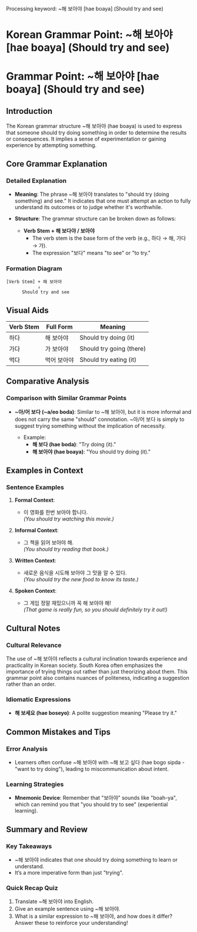 Processing keyword: ~해 보아야 [hae boaya] (Should try and see)
# Korean Grammar Point: ~해 보아야 [hae boaya] (Should try and see)
# Grammar Point: ~해 보아야 [hae boaya] (Should try and see)
## Introduction
The Korean grammar structure ~해 보아야 (hae boaya) is used to express that someone should try doing something in order to determine the results or consequences. It implies a sense of experimentation or gaining experience by attempting something.
## Core Grammar Explanation
### Detailed Explanation
- **Meaning**: The phrase ~해 보아야 translates to "should try (doing something) and see." It indicates that one must attempt an action to fully understand its outcomes or to judge whether it's worthwhile.
  
- **Structure**: The grammar structure can be broken down as follows:
  - **Verb Stem + 해 보다야 / 보아야**
    - The verb stem is the base form of the verb (e.g., 하다 → 해, 가다 → 가).
    - The expression "보다" means "to see" or "to try."
  
### Formation Diagram
```plaintext
[Verb Stem] + 해 보아야
            ↓
      Should try and see
```
## Visual Aids
| Verb Stem | Full Form          | Meaning                  |
|-----------|---------------------|--------------------------|
| 하다      | 해 보아야          | Should try doing (it)    |
| 가다      | 가 보아야          | Should try going (there) |
| 먹다      | 먹어 보아야       | Should try eating (it)   |
  
## Comparative Analysis
### Comparison with Similar Grammar Points
- **~아/어 보다 (~a/eo boda)**: Similar to ~해 보아야, but it is more informal and does not carry the same "should" connotation. ~아/어 보다 is simply to suggest trying something without the implication of necessity.
  
  - Example: 
    - **해 보다 (hae boda)**: "Try doing (it)."
    - **해 보아야 (hae boaya)**: "You should try doing (it)."
## Examples in Context
### Sentence Examples
1. **Formal Context**: 
   - 이 영화를 한번 보아야 합니다.  
   *(You should try watching this movie.)*
  
2. **Informal Context**: 
   - 그 책을 읽어 보아야 해.  
   *(You should try reading that book.)*
  
3. **Written Context**: 
   - 새로운 음식을 시도해 보아야 그 맛을 알 수 있다.  
   *(You should try the new food to know its taste.)*
4. **Spoken Context**: 
   - 그 게임 정말 재밌으니까 꼭 해 보아야 해!  
   *(That game is really fun, so you should definitely try it out!)*
## Cultural Notes
### Cultural Relevance
The use of ~해 보아야 reflects a cultural inclination towards experience and practicality in Korean society. South Korea often emphasizes the importance of trying things out rather than just theorizing about them. This grammar point also contains nuances of politeness, indicating a suggestion rather than an order.
### Idiomatic Expressions
- **해 보세요 (hae boseyo)**: A polite suggestion meaning "Please try it."
  
## Common Mistakes and Tips
### Error Analysis
- Learners often confuse ~해 보아야 with ~해 보고 싶다 (hae bogo sipda - "want to try doing"), leading to miscommunication about intent.
  
### Learning Strategies
- **Mnemonic Device**: Remember that "보아야" sounds like "boah-ya", which can remind you that "you should try to see" (experiential learning).
## Summary and Review
### Key Takeaways
- ~해 보아야 indicates that one should try doing something to learn or understand.
- It’s a more imperative form than just "trying".
### Quick Recap Quiz
1. Translate ~해 보아야 into English.
2. Give an example sentence using ~해 보아야.
3. What is a similar expression to ~해 보아야, and how does it differ?
Answer these to reinforce your understanding!
